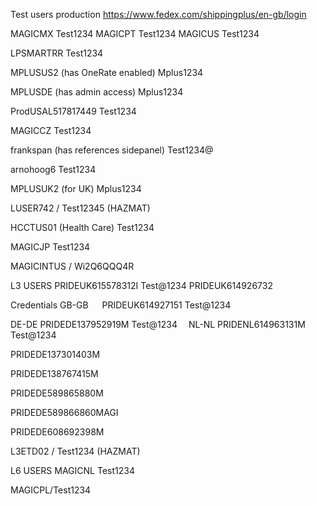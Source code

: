 Test users
production
https://www.fedex.com/shippingplus/en-gb/login

MAGICMX
Test1234
MAGICPT
Test1234
MAGICUS
Test1234

LPSMARTRR
Test1234

MPLUSUS2 (has OneRate enabled)
Mplus1234

MPLUSDE (has admin access)
Mplus1234

ProdUSAL517817449
Test1234

MAGICCZ
Test1234

frankspan (has references sidepanel)
Test1234@

arnohoog6
Test1234

MPLUSUK2 (for UK)
Mplus1234

LUSER742 / Test12345 (HAZMAT)

HCCTUS01 (Health Care)
Test1234

MAGICJP
Test1234

MAGICINTUS / Wi2Q6QQQ4R

L3 USERS
PRIDEUK615578312I
Test@1234
PRIDEUK614926732

Credentials
GB-GB  
PRIDEUK614927151
Test@1234

DE-DE
PRIDEDE137952919M
Test@1234 
NL-NL
PRIDENL614963131M
Test@1234

PRIDEDE137301403M

PRIDEDE138767415M

PRIDEDE589865880M

PRIDEDE589866860MAGI

PRIDEDE608692398M

L3ETD02 / Test1234 (HAZMAT)

L6 USERS
MAGICNL
Test1234

MAGICPL/Test1234
